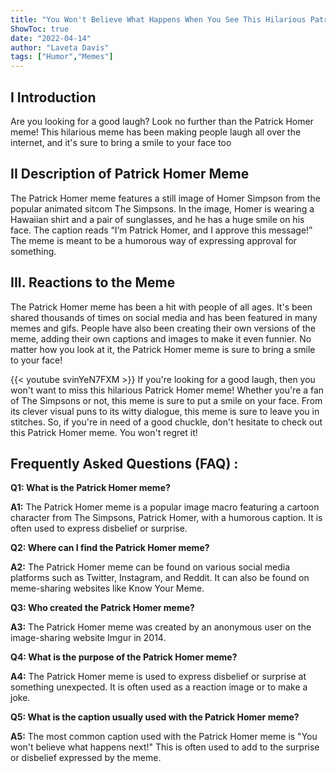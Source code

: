 ```yaml
---
title: "You Won't Believe What Happens When You See This Hilarious Patrick Homer Meme!"
ShowToc: true 
date: "2022-04-14"
author: "Laveta Davis" 
tags: ["Humor","Memes"]
---
```

## I Introduction 

Are you looking for a good laugh? Look no further than the Patrick Homer meme! This hilarious meme has been making people laugh all over the internet, and it's sure to bring a smile to your face too

## II Description of Patrick Homer Meme

The Patrick Homer meme features a still image of Homer Simpson from the popular animated sitcom The Simpsons. In the image, Homer is wearing a Hawaiian shirt and a pair of sunglasses, and he has a huge smile on his face. The caption reads “I’m Patrick Homer, and I approve this message!” The meme is meant to be a humorous way of expressing approval for something.

## III. Reactions to the Meme

The Patrick Homer meme has been a hit with people of all ages. It's been shared thousands of times on social media and has been featured in many memes and gifs. People have also been creating their own versions of the meme, adding their own captions and images to make it even funnier. No matter how you look at it, the Patrick Homer meme is sure to bring a smile to your face!

{{< youtube svinYeN7FXM >}} 
If you're looking for a good laugh, then you won't want to miss this hilarious Patrick Homer meme! Whether you're a fan of The Simpsons or not, this meme is sure to put a smile on your face. From its clever visual puns to its witty dialogue, this meme is sure to leave you in stitches. So, if you're in need of a good chuckle, don't hesitate to check out this Patrick Homer meme. You won't regret it!

## Frequently Asked Questions (FAQ) :
**Q1: What is the Patrick Homer meme?**

**A1:** The Patrick Homer meme is a popular image macro featuring a cartoon character from The Simpsons, Patrick Homer, with a humorous caption. It is often used to express disbelief or surprise. 

**Q2: Where can I find the Patrick Homer meme?**

**A2:** The Patrick Homer meme can be found on various social media platforms such as Twitter, Instagram, and Reddit. It can also be found on meme-sharing websites like Know Your Meme. 

**Q3: Who created the Patrick Homer meme?**

**A3:** The Patrick Homer meme was created by an anonymous user on the image-sharing website Imgur in 2014. 

**Q4: What is the purpose of the Patrick Homer meme?**

**A4:** The Patrick Homer meme is used to express disbelief or surprise at something unexpected. It is often used as a reaction image or to make a joke. 

**Q5: What is the caption usually used with the Patrick Homer meme?**

**A5:** The most common caption used with the Patrick Homer meme is "You won't believe what happens next!" This is often used to add to the surprise or disbelief expressed by the meme.



